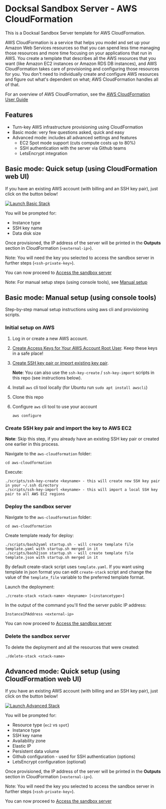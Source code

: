 # Docksal Sandbox Server - AWS CloudFormation

This is a Docksal Sandbox Server template for AWS CloudFormation.

AWS CloudFormation is a service that helps you model and set up your Amazon Web Services resources so that you
can spend less time managing those resources and more time focusing on your applications that run in AWS.
You create a template that describes all the AWS resources that you want (like Amazon EC2 instances or Amazon RDS
DB instances), and AWS CloudFormation takes care of provisioning and configuring those resources for you. You
don't need to individually create and configure AWS resources and figure out what's dependent on what;
AWS CloudFormation handles all of that. 

For an overview of AWS CloudFormation, see the [AWS CloudFormation User Guide](https://docs.aws.amazon.com/AWSCloudFormation/latest/UserGuide/Welcome.html.)

## Features

- Turn-key AWS infrastructure provisioning using CloudFormation
- Basic mode: very few questions asked, quick and easy
- Advanced mode: includes all advanced settings and features
  - EC2 Spot mode support (cuts compute costs up to 80%)
  - SSH authentication with the server via Github teams
  - LetsEncrypt integration


## Basic mode: Quick setup (using CloudFormation web UI)

If you have an existing AWS account (with billing and an SSH key pair), just click on the button below!

[![Launch Basic Stack](https://cdn.rawgit.com/buildkite/cloudformation-launch-stack-button-svg/master/launch-stack.svg)](https://console.aws.amazon.com/cloudformation/home#/stacks/new?stackName=docksal-sandbox-server&templateURL=https://s3.us-east-2.amazonaws.com/docksal-aws-templates/sandbox-server/stable/basic.yaml)

You will be prompted for:

- Instance type
- SSH key name
- Data disk size

Once provisioned, the IP address of the server will be printed in the **Outputs** section in CloudFormation (`<external-ip>`). 

Note: You will need the key you selected to access the sandbox server in further steps (`<ssh-private-key>`).

You can now proceed to [Access the sandbox server](/README.md#server-access) 

Note: For manual setup steps (using console tools), see [Manual setup](#manual)


<a name="manual"></a>
## Basic mode: Manual setup (using console tools)

Step-by-step manual setup instructions using aws cli and provisioning scripts. 

### Initial setup on AWS

1. Log in or create a new AWS account.

1. [Create Access Keys for Your AWS Account Root User](https://docs.aws.amazon.com/general/latest/gr/managing-aws-access-keys.html). Keep these keys in a safe place!

1. [Create SSH key pair or import existing key pair](https://docs.aws.amazon.com/AWSEC2/latest/UserGuide/ec2-key-pairs.html#having-ec2-create-your-key-pair).
 
    **Note**: You can also use the `ssh-key-create` / `ssh-key-import` scripts in this repo (see instructions below).

1. Install `aws` cli tool locally (for Ubuntu run `sudo apt install awscli`)

1. Clone this repo

1. Configure `aws` cli tool to use your account

    ```
    aws configure
    ```

### Create SSH key pair and import the key to AWS EC2

**Note**: Skip this step, if you already have an existing SSH key pair or created one earlier in this process.

Navigate to the `aws-cloudformation` folder:

    cd aws-cloudformation

Execute:

    ./scripts/ssh-key-create <keyname> - this will create new SSH key pair in your ~/.ssh directory
    ./scripts/ssh-key-import <keyname> - this will import a local SSH key pair to all AWS EC2 regions

### Deploy the sandbox server

Navigate to the `aws-cloudformation` folder:

    cd aws-cloudformation

Create template ready for deploy:

    ./scripts/bash2yaml startup.sh - will create template file template.yaml with startup.sh merged in it
    ./scripts/bash2json startup.sh - will create template file template.json with startup.sh merged in it

By default create-stack script uses `template.yaml`. If you want using template in json format you can edit
`create-stack` script and change the value of the `template_file` variable to the preferred template format.

Launch the deployment:

    ./create-stack <stack-name> <keyname> [<instancetype>]

In the output of the command you'll find the server public IP address:

    InstanceIPAddress <external-ip>

You can now proceed to [Access the sandbox server](/README.md#server-access)

### Delete the sandbox server

To delete the deployment and all the resources that were created:

    ./delete-stack <stack-name>


## Advanced mode: Quick setup (using CloudFormation web UI)

If you have an existing AWS account (with billing and an SSH key pair), just click on the button below!

[![Launch Advanced Stack](https://cdn.rawgit.com/buildkite/cloudformation-launch-stack-button-svg/master/launch-stack.svg)](https://console.aws.amazon.com/cloudformation/home#/stacks/new?stackName=docksal-sandbox-server&templateURL=https://s3.us-east-2.amazonaws.com/docksal-aws-templates/sandbox-server/stable/advanced.yaml)

You will be prompted for:

- Resource type (`ec2` vs `spot`)
- Instance type
- SSH key name
- Availability zone
- Elastic IP
- Persistent data volume
- Github configuration - used for SSH authentication (options)
- LetsEncrypt configuration (optional)

Once provisioned, the IP address of the server will be printed in the **Outputs** section in CloudFormation (`<external-ip>`). 

Note: You will need the key you selected to access the sandbox server in further steps (`<ssh-private-key>`).

You can now proceed to [Access the sandbox server](/README.md#server-access) 
